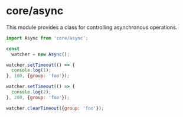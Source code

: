 # core/async

This module provides a class for controlling asynchronous operations.

```js
import Async from 'core/async';

const
  watcher = new Async();

watcher.setTimeout(() => {
  console.log(1);
}, 100, {group: 'foo'});

watcher.setTimeout(() => {
  console.log(2);
}, 200, {group: 'foo'});

watcher.clearTimeout({group: 'foo'});
```

